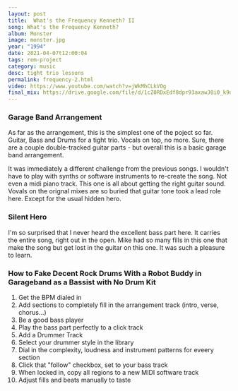 ```yaml
---
layout: post
title:  What's the Frequency Kenneth? II
song: What's the Frequency Kenneth?
album: Monster
image: monster.jpg
year: "1994"
date: 2021-04-07t12:00:04
tags: rem-project
category: music
desc: tight trio lessons
permalink: frequency-2.html
video: https://www.youtube.com/watch?v=jWkMhCLkVOg
final_mix: https://drive.google.com/file/d/1cZ0RDxEdf8dpr93axawJ0i0_k9d8qiZm/view?usp=sharing
---
```


### Garage Band Arrangement
As far as the arrangement, this is the simplest one of the poject so far. Guitar, Bass and Drums for a tight trio. Vocals on top, no more. Sure, there are a couple double-tracked guitar parts - but overall this is a basic garage band arrangement.

It was immediately a different challenge from the previous songs. I wouldn't have to play with synths or software instruments to re-create the song. Not even a midi piano track. This one is all about getting the right guitar sound. Vovals on the orignal mixes are so buried that guitar tone took a lead role here. Except for the usual hidden hero.

### Silent Hero
I'm so surprised that I never heard the excellent bass part here. It carries the entire song, right out in the open. Mike had so many fills in this one that make the song but get lost in the guitar on this one. It was such a pleasure to learn.

### How to Fake Decent Rock Drums With a Robot Buddy in Garageband as a Bassist with No Drum Kit

1. Get the BPM dialed in
1. Add sections to completely fill in the arrangement track (intro, verse, chorus...)
1. Be a good bass player
1. Play the bass part perfectly to a click track
1. Add a Drummer Track
1. Select your drummer style in the library
1. Dial in the complexity, loudness and instrument patterns for eveery section
1. Click that "follow" checkbox, set to your bass track
1. When locked in, copy all regions to a new MIDI software track
1. Adjust fills and beats manually to taste
